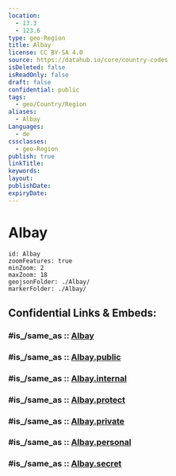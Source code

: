 ```yaml
---
location:
  - 13.3
  - 123.6
type: geo-Region
title: Albay
license: CC BY-SA 4.0
source: https://datahub.io/core/country-codes
isDeleted: false
isReadOnly: false
draft: false
confidential: public
tags:
  - geo/Country/Region
aliases:
  - Albay
Languages:
  - de
cssclasses:
  - geo-Region
publish: true
linkTitle:
keywords:
layout:
publishDate:
expiryDate:
---
```


# Albay

```leaflet
id: Albay
zoomFeatures: true 
minZoom: 2 
maxZoom: 18
geojsonFolder: ./Albay/
markerFolder: ./Albay/
```


## Confidential Links & Embeds: 

### #is_/same_as :: [Albay](/_Standards/Earth/Continent/Asia/Asia~South~East/Malay_Archipelago/Philippines/Regions~Philippines/Albay.md) 

### #is_/same_as :: [Albay.public](/_public/Earth/Continent/Asia/Asia~South~East/Malay_Archipelago/Philippines/Regions~Philippines/Albay.public.md) 

### #is_/same_as :: [Albay.internal](/_internal/Earth/Continent/Asia/Asia~South~East/Malay_Archipelago/Philippines/Regions~Philippines/Albay.internal.md) 

### #is_/same_as :: [Albay.protect](/_protect/Earth/Continent/Asia/Asia~South~East/Malay_Archipelago/Philippines/Regions~Philippines/Albay.protect.md) 

### #is_/same_as :: [Albay.private](/_private/Earth/Continent/Asia/Asia~South~East/Malay_Archipelago/Philippines/Regions~Philippines/Albay.private.md) 

### #is_/same_as :: [Albay.personal](/_personal/Earth/Continent/Asia/Asia~South~East/Malay_Archipelago/Philippines/Regions~Philippines/Albay.personal.md) 

### #is_/same_as :: [Albay.secret](/_secret/Earth/Continent/Asia/Asia~South~East/Malay_Archipelago/Philippines/Regions~Philippines/Albay.secret.md)

